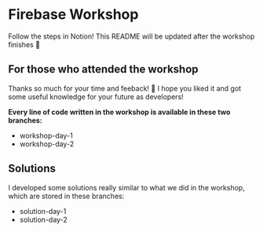 # Firebase Workshop

Follow the steps in Notion! This README will be updated after the workshop finishes 🦄

## For those who attended the workshop

Thanks so much for your time and feeback! 🎉 I hope you liked it and got some useful knowledge for your future as developers!

**Every line of code written in the workshop is available in these two branches:**

- workshop-day-1
- workshop-day-2

## Solutions

I developed some solutions really similar to what we did in the workshop, which are stored in these branches:

- solution-day-1
- solution-day-2
